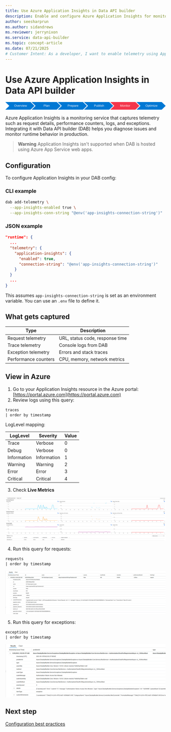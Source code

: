 ```yaml
---
title: Use Azure Application Insights in Data API builder
description: Enable and configure Azure Application Insights for monitoring Data API builder applications.
author: seesharprun
ms.author: sidandrews
ms.reviewer: jerrynixon
ms.service: data-api-builder
ms.topic: concept-article
ms.date: 07/21/2025
# Customer Intent: As a developer, I want to enable telemetry using Application Insights so I can monitor and troubleshoot my Data API builder apps.
---
```


# Use Azure Application Insights in Data API builder

![Diagram of the sequence of the deployment guide including these locations, in order: Overview, Plan, Prepare, Publish, Monitor, and Optimization. The 'Monitor' location is currently highlighted.](media/application-insights/map.svg)

Azure Application Insights is a monitoring service that captures telemetry such as request details, performance counters, logs, and exceptions. Integrating it with Data API builder (DAB) helps you diagnose issues and monitor runtime behavior in production.

> **Warning**
> Application Insights isn't supported when DAB is hosted using Azure App Service web apps.

## Configuration

To configure Application Insights in your DAB config:

### CLI example

```sh
dab add-telemetry \
  --app-insights-enabled true \
  --app-insights-conn-string "@env('app-insights-connection-string')"
```

### JSON example

```json
"runtime": {
  ...
  "telemetry": {
    "application-insights": {
      "enabled": true,
      "connection-string": "@env('app-insights-connection-string')"
    }
  }
  ...
}
```

This assumes `app-insights-connection-string` is set as an environment variable. You can use an `.env` file to define it.

## What gets captured

| Type                 | Description                     |
| -------------------- | ------------------------------- |
| Request telemetry    | URL, status code, response time |
| Trace telemetry      | Console logs from DAB           |
| Exception telemetry  | Errors and stack traces         |
| Performance counters | CPU, memory, network metrics    |

## View in Azure

1. Go to your Application Insights resource in the Azure portal: [https://portal.azure.com](https://portal.azure.com)
2. Review logs using this query:

```kusto
traces
| order by timestamp
```

LogLevel mapping:

| LogLevel    | Severity    | Value |
| ----------- | ----------- | ----- |
| Trace       | Verbose     | 0     |
| Debug       | Verbose     | 0     |
| Information | Information | 1     |
| Warning     | Warning     | 2     |
| Error       | Error       | 3     |
| Critical    | Critical    | 4     |

3. Check **Live Metrics**

![Screenshot of the live metrics page for Data API builder data in Application Insights.](media/application-insights/live-metrics.png)

4. Run this query for requests:

```kusto
requests
| order by timestamp
```

![Screenshot of the results of a query for Data API builder application requests in Application Insights.](media/application-insights/requests-results.png)

5. Run this query for exceptions:

```kusto
exceptions
| order by timestamp
```

![Screenshot of the results of a query for Data API builder exceptions in Application Insights.](media/application-insights/exceptions-results.png)

## Next step

[Configuration best practices](../../deployment/best-practices-configuration.md)
